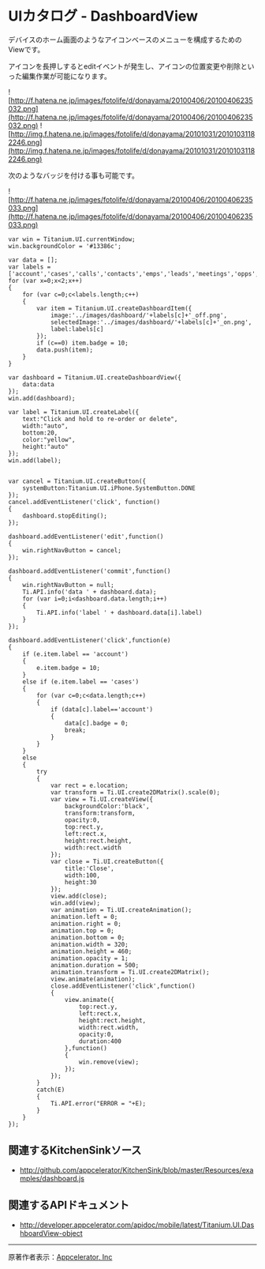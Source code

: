 # UIカタログ - DashboardView #
デバイスのホーム画面のようなアイコンベースのメニューを構成するためのViewです。

アイコンを長押しするとeditイベントが発生し、アイコンの位置変更や削除といった編集作業が可能になります。

![http://f.hatena.ne.jp/images/fotolife/d/donayama/20100406/20100406235032.png](http://f.hatena.ne.jp/images/fotolife/d/donayama/20100406/20100406235032.png)
![http://img.f.hatena.ne.jp/images/fotolife/d/donayama/20101031/20101031182246.png](http://img.f.hatena.ne.jp/images/fotolife/d/donayama/20101031/20101031182246.png)

次のようなバッジを付ける事も可能です。

![http://f.hatena.ne.jp/images/fotolife/d/donayama/20100406/20100406235033.png](http://f.hatena.ne.jp/images/fotolife/d/donayama/20100406/20100406235033.png)

```
var win = Titanium.UI.currentWindow;
win.backgroundColor = '#13386c';

var data = [];
var labels = ['account','cases','calls','contacts','emps','leads','meetings','opps','tasks'];
for (var x=0;x<2;x++)
{
	for (var c=0;c<labels.length;c++)
	{
		var item = Titanium.UI.createDashboardItem({
			image:'../images/dashboard/'+labels[c]+'_off.png',
			selectedImage:'../images/dashboard/'+labels[c]+'_on.png',
			label:labels[c]
		});
		if (c==0) item.badge = 10;
		data.push(item);
	}
}

var dashboard = Titanium.UI.createDashboardView({
	data:data
});
win.add(dashboard);

var label = Titanium.UI.createLabel({
	text:"Click and hold to re-order or delete",
	width:"auto",
	bottom:20,
	color:"yellow",
	height:"auto"
});
win.add(label);


var cancel = Titanium.UI.createButton({
	systemButton:Titanium.UI.iPhone.SystemButton.DONE
});
cancel.addEventListener('click', function()
{
	dashboard.stopEditing();
});

dashboard.addEventListener('edit',function()
{
	win.rightNavButton = cancel;
});

dashboard.addEventListener('commit',function()
{
	win.rightNavButton = null;
	Ti.API.info('data ' + dashboard.data);
	for (var i=0;i<dashboard.data.length;i++)
	{
		Ti.API.info('label ' + dashboard.data[i].label)
	}
});

dashboard.addEventListener('click',function(e)
{
	if (e.item.label == 'account')
	{
		e.item.badge = 10;
	}
	else if (e.item.label == 'cases')
	{
		for (var c=0;c<data.length;c++)
		{
			if (data[c].label=='account')
			{
				data[c].badge = 0;
				break;
			}
		}
	}
	else
	{
		try
		{
			var rect = e.location;
			var transform = Ti.UI.create2DMatrix().scale(0);
			var view = Ti.UI.createView({
				backgroundColor:'black',
				transform:transform,
				opacity:0,
				top:rect.y,
				left:rect.x,
				height:rect.height,
				width:rect.width
			});
			var close = Ti.UI.createButton({
				title:'Close',
				width:100,
				height:30
			});
			view.add(close);
			win.add(view);
			var animation = Ti.UI.createAnimation();
			animation.left = 0;
			animation.right = 0;
			animation.top = 0;
			animation.bottom = 0;
			animation.width = 320;
			animation.height = 460;
			animation.opacity = 1;
			animation.duration = 500;
			animation.transform = Ti.UI.create2DMatrix();
			view.animate(animation);
			close.addEventListener('click',function()
			{
				view.animate({
					top:rect.y,
					left:rect.x,
					height:rect.height,
					width:rect.width,
					opacity:0,
					duration:400
				},function()
				{
					win.remove(view);
				});
			});
		}
		catch(E)
		{
			Ti.API.error("ERROR = "+E);
		}
	}
});
```

## 関連するKitchenSinkソース ##

  * http://github.com/appcelerator/KitchenSink/blob/master/Resources/examples/dashboard.js

## 関連するAPIドキュメント ##

  * http://developer.appcelerator.com/apidoc/mobile/latest/Titanium.UI.DashboardView-object


---

原著作者表示：[Appcelerator, Inc](http://www.appcelerator.com/)